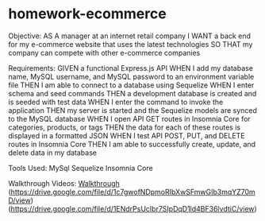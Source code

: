 # homework-ecommerce
Objective:
AS A manager at an internet retail company
I WANT a back end for my e-commerce website that uses the latest technologies
SO THAT my company can compete with other e-commerce companies

Requirements:
GIVEN a functional Express.js API
WHEN I add my database name, MySQL username, and MySQL password to an environment variable file
THEN I am able to connect to a database using Sequelize
WHEN I enter schema and seed commands
THEN a development database is created and is seeded with test data
WHEN I enter the command to invoke the application
THEN my server is started and the Sequelize models are synced to the MySQL database
WHEN I open API GET routes in Insomnia Core for categories, products, or tags
THEN the data for each of these routes is displayed in a formatted JSON
WHEN I test API POST, PUT, and DELETE routes in Insomnia Core
THEN I am able to successfully create, update, and delete data in my database

Tools Used:
MySql
Sequelize
Insomnia Core

Walkthrough Videos:
[Walkthrough](https://drive.google.com/file/d/1jhgN1UYu7uN1OH4fAoLDCSMXkCWtboZf/view)
 (https://drive.google.com/file/d/1c7gwofNDpmoRIbXwSFmwGIb3mqYZ70mD/view)
 (https://drive.google.com/file/d/1ENdrPsUcIbr7SIpDqD1ld4BF36lvdtiC/view)